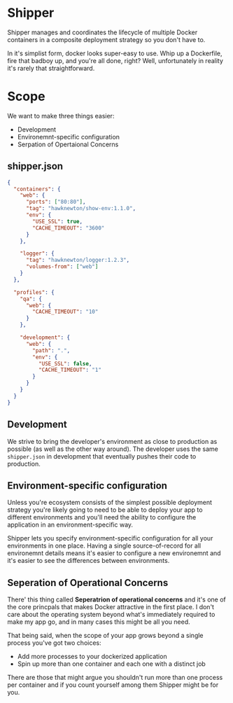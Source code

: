 # Shipper

Shipper manages and coordinates the lifecycle of multiple Docker containers
in a composite deployment strategy so you don't have to.

In it's simplist form, docker looks super-easy to use.  Whip up a Dockerfile,
fire that badboy up, and you're all done, right?  Well, unfortunately
in reality it's rarely that straightforward.

# Scope

We want to make three things easier:
* Development
* Environemnt-specific configuration
* Serpation of Opertaional Concerns

## shipper.json

```json
{
  "containers": {
    "web": {
      "ports": ["80:80"],
      "tag": "hawknewton/show-env:1.1.0",
      "env": {
        "USE_SSL": true,
        "CACHE_TIMEOUT": "3600"
      }
    },

    "logger": {
      "tag": "hawknewton/logger:1.2.3",
      "volumes-from": ["web"]
    }
  },

  "profiles": {
    "qa": {
      "web": {
        "CACHE_TIMEOUT": "10"
      }
    },

    "development": {
      "web": {
        "path": ".",
        "env": {
          "USE_SSL": false,
          "CACHE_TIMEOUT": "1"
        }
      }
    }
  }
}
```

## Development

We strive to bring the developer's environment as close to production as
possible (as well as the other way around).  The developer uses the same
`shipper.json` in development that eventually pushes their code to production.

## Environment-specific configuration

Unless you're ecosystem consists of the simplest possible deployment strategy
you're likely going to need to be able to deploy your app to different
environments and you'll need the ability to configure the application in an
environment-specific way.

Shipper lets you specify environment-specific configuration for all your
environments in one place.  Having a single source-of-record for all
environemnt details means it's easier to configure a new environemnt and it's
easier to see the differences between environments.

## Seperation of Operational Concerns

There' this thing called **Seperatrion of operational concerns** and it's one
of the core princpals that makes Docker attractive in the first place.  I
don't care about the operating system beyond what's immediately
required to make my app go, and in many cases this might be all you need.

That being said, when the scope of your app grows beyond a single process
you've got two choices:
* Add more processes to your dockerized application
* Spin up more than one container and each one with a distinct job

There are those that might argue you shouldn't run more than one process
per container and if you count yourself among them Shipper might be for you.
